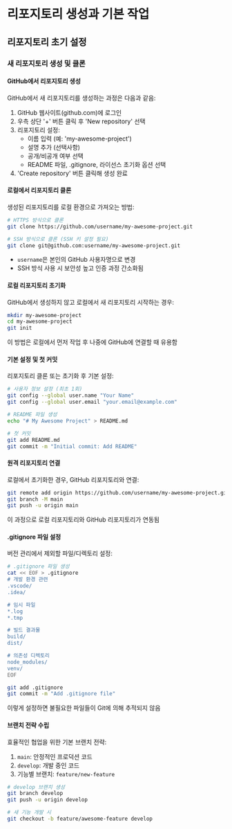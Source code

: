 # 리포지토리 생성과 기본 작업

## 리포지토리 초기 설정

### 새 리포지토리 생성 및 클론

#### GitHub에서 리포지토리 생성

GitHub에서 새 리포지토리를 생성하는 과정은 다음과 같음:

1. GitHub 웹사이트(github.com)에 로그인
2. 우측 상단 '+' 버튼 클릭 후 'New repository' 선택
3. 리포지토리 설정:
   - 이름 입력 (예: 'my-awesome-project')
   - 설명 추가 (선택사항)
   - 공개/비공개 여부 선택
   - README 파일, .gitignore, 라이선스 초기화 옵션 선택
4. 'Create repository' 버튼 클릭해 생성 완료

#### 로컬에서 리포지토리 클론

생성된 리포지토리를 로컬 환경으로 가져오는 방법:

```bash
# HTTPS 방식으로 클론
git clone https://github.com/username/my-awesome-project.git

# SSH 방식으로 클론 (SSH 키 설정 필요)
git clone git@github.com:username/my-awesome-project.git
```

- `username`은 본인의 GitHub 사용자명으로 변경
- SSH 방식 사용 시 보안성 높고 인증 과정 간소화됨

#### 로컬 리포지토리 초기화

GitHub에서 생성하지 않고 로컬에서 새 리포지토리 시작하는 경우:

```bash
mkdir my-awesome-project
cd my-awesome-project
git init
```

이 방법은 로컬에서 먼저 작업 후 나중에 GitHub에 연결할 때 유용함

#### 기본 설정 및 첫 커밋

리포지토리 클론 또는 초기화 후 기본 설정:

```bash
# 사용자 정보 설정 (최초 1회)
git config --global user.name "Your Name"
git config --global user.email "your.email@example.com"

# README 파일 생성
echo "# My Awesome Project" > README.md

# 첫 커밋
git add README.md
git commit -m "Initial commit: Add README"
```

#### 원격 리포지토리 연결

로컬에서 초기화한 경우, GitHub 리포지토리와 연결:

```bash
git remote add origin https://github.com/username/my-awesome-project.git
git branch -M main
git push -u origin main
```

이 과정으로 로컬 리포지토리와 GitHub 리포지토리가 연동됨

#### .gitignore 파일 설정

버전 관리에서 제외할 파일/디렉토리 설정:

```bash
# .gitignore 파일 생성
cat << EOF > .gitignore
# 개발 환경 관련
.vscode/
.idea/

# 임시 파일
*.log
*.tmp

# 빌드 결과물
build/
dist/

# 의존성 디렉토리
node_modules/
venv/
EOF

git add .gitignore
git commit -m "Add .gitignore file"
```

이렇게 설정하면 불필요한 파일들이 Git에 의해 추적되지 않음

#### 브랜치 전략 수립

효율적인 협업을 위한 기본 브랜치 전략:

1. `main`: 안정적인 프로덕션 코드
2. `develop`: 개발 중인 코드
3. 기능별 브랜치: `feature/new-feature`

```bash
# develop 브랜치 생성
git branch develop
git push -u origin develop

# 새 기능 개발 시
git checkout -b feature/awesome-feature develop
```
